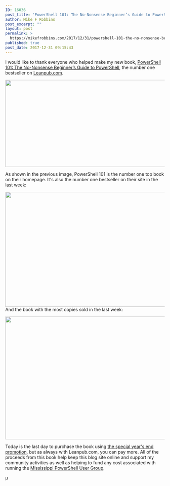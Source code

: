```yaml
---
ID: 16036
post_title: 'PowerShell 101: The No-Nonsense Beginner’s Guide to PowerShell is the number one bestseller on Leanpub'
author: Mike F Robbins
post_excerpt: ""
layout: post
permalink: >
  https://mikefrobbins.com/2017/12/31/powershell-101-the-no-nonsense-beginners-guide-to-powershell-is-the-number-one-bestseller-on-leanpub/
published: true
post_date: 2017-12-31 09:15:43
---
```

I would like to thank everyone who helped make my new book, <a href="https://leanpub.com/powershell101" target="_blank" rel="noopener">PowerShell 101: The No-Nonsense Beginner’s Guide to PowerShell</a>, the number one bestseller on <a href="https://leanpub.com/" target="_blank" rel="noopener">Leanpub.com</a>.

<a href="https://leanpub.com/powershell101" target="_blank" rel="noopener"><img class="alignnone size-full wp-image-16037" src="http://mikefrobbins.com/wp-content/uploads/2017/12/best-seller1a.jpg" alt="" width="859" height="275" /></a>

As shown in the previous image, PowerShell 101 is the number one top book on their homepage. It's also the number one bestseller on their site in the last week:

<a href="https://leanpub.com/powershell101" target="_blank" rel="noopener"><img class="alignnone size-full wp-image-16039" src="http://mikefrobbins.com/wp-content/uploads/2017/12/best-seller2b.jpg" alt="" width="859" height="363" /></a>And the book with the most copies sold in the last week:

<a href="https://leanpub.com/powershell101" target="_blank" rel="noopener"><img class="alignnone size-full wp-image-16040" src="http://mikefrobbins.com/wp-content/uploads/2017/12/best-seller3a.jpg" alt="" width="859" height="388" /></a>

Today is the last day to purchase the book using <a href="https://leanpub.com/powershell101/c/ZHf6zIL1Y668" target="_blank" rel="noopener">the special year's end promotion</a>, but as always with Leanpub.com, you can pay more. All of the proceeds from this book help keep this blog site online and support my community activities as well as helping to fund any cost associated with running the <a href="http://mspsug.com/" target="_blank" rel="noopener">Mississippi PowerShell User Group</a>.

µ
